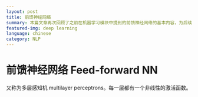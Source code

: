 ```yaml
---
layout: post
title: 前馈神经网络
summary: 本篇文章再次回顾了之前在机器学习模块中提到的前馈神经网络的基本内容，为后续在NLP中的应用作铺垫
featured-img: deep learning
language: chinese
category: NLP
---
```


# 前馈神经网络 Feed-forward NN
又称为多层感知机 multilayer perceptrons。每一层都有一个非线性的激活函数。


